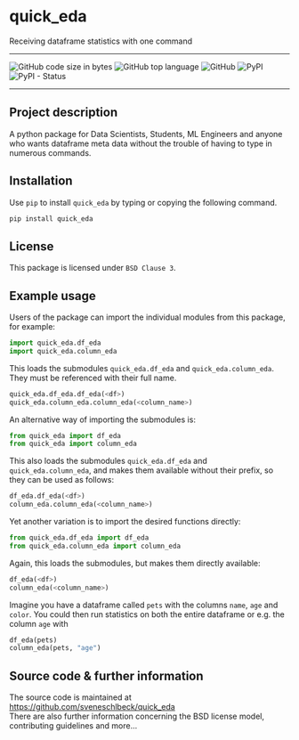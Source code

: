 # **quick_eda**
Receiving dataframe statistics with one command

*****
![GitHub code size in bytes](https://img.shields.io/github/languages/code-size/sveneschlbeck/quick_eda)
![GitHub top language](https://img.shields.io/github/languages/top/sveneschlbeck/quick_eda)
![GitHub](https://img.shields.io/github/license/sveneschlbeck/quick_eda)
![PyPI](https://img.shields.io/pypi/v/quick-eda)
![PyPI - Status](https://img.shields.io/pypi/status/quick-eda)
*****

## Project description

A python package for Data Scientists, Students, ML Engineers and anyone who wants dataframe meta data without the trouble
of having to type in numerous commands.

## Installation

Use ``pip`` to install ``quick_eda`` by typing or copying the following command.
```python
pip install quick_eda
```

## License

This package is licensed under ``BSD Clause 3``.

## Example usage

Users of the package can import the individual modules from this package, for example:
```python
import quick_eda.df_eda
import quick_eda.column_eda
```

This loads the submodules ``quick_eda.df_eda`` and ``quick_eda.column_eda``.
They must be referenced with their full name.
```python
quick_eda.df_eda.df_eda(<df>)
quick_eda.column_eda.column_eda(<column_name>)
```

An alternative way of importing the submodules is:
```python
from quick_eda import df_eda
from quick_eda import column_eda
```

This also loads the submodules ``quick_eda.df_eda`` and ``quick_eda.column_eda``,
and makes them available without their prefix, so they can be used as follows:
```python
df_eda.df_eda(<df>)
column_eda.column_eda(<column_name>)
```

Yet another variation is to import the desired functions directly:
```python
from quick_eda.df_eda import df_eda
from quick_eda.column_eda import column_eda
```

Again, this loads the submodules, but makes them directly available:
```python
df_eda(<df>)
column_eda(<column_name>)
```

Imagine you have a dataframe called ``pets`` with the columns ``name``, ``age`` and ``color``.
You could then run statistics on both the entire dataframe or e.g. the column ``age`` with
```python
df_eda(pets)
column_eda(pets, "age")
```

## Source code & further information

The source code is maintained at https://github.com/sveneschlbeck/quick_eda  
There are also further information concerning the BSD license model, contributing guidelines and more...
